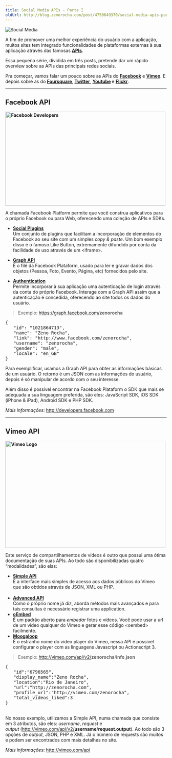 ```yaml
---
title: Social Media APIs - Parte I
oldUrl: http://blog.zenorocha.com/post/4750649370/social-media-apis-parte-i
---
```


<p><img alt="Social Media" src="/assets/img/social-media-1.png" /></p>

<p>A fim de promover uma melhor experiência do usuário com a aplicação, muitos sites tem integrado funcionalidades de plataformas externas à sua aplicação através das famosas <strong><a href="http://pt.wikipedia.org/wiki/API" target="_blank">APIs</a></strong>.</p>

<p>Essa pequena série, dividida em três posts, pretende dar um rápido overview sobre as APIs das principais redes sociais.</p>

<p>Pra começar, vamos falar um pouco sobre as APIs do <strong><a href="http://facebook.com" target="_blank">Facebook</a></strong> e <strong><a href="http://vimeo.com" target="_blank">Vimeo</a></strong>. E depois sobre as do <strong><a href="http://foursquare.com" target="_blank">Foursquare</a></strong>, <strong><a href="http://twitter.com" target="_blank">Twitter</a></strong>, <strong><a href="http://youtube.com" target="_blank">Youtube</a> </strong>e <strong><a href="http://flickr.com" target="_blank">Flickr</a></strong>.</p>

<!-- more -->

<hr><h2>Facebook API</h2>

<p><strong><a href="http://developers.facebook.com" target="_blank"><img height="292" align="middle" width="500" alt="Facebook Developers" src="/assets/img/facebook-developers.jpg"/></a></strong></p>

<p>A chamada Facebook Platform permite que você construa aplicativos para o próprio Facebook ou para Web, oferecendo uma coleção de APIs e SDKs.</p>

<ul><li><strong><span><strong><a href="http://developers.facebook.com/docs/plugins/" target="_blank">Social Plugins<br/></a></strong></span></strong>Um conjunto de plugins que facilitam a incorporação de elementos do Facebook ao seu site com um simples <em>copy &amp; paste</em>. Um bom exemplo disso é o famoso Like Button, extremamente difundido por conta da facilidade de uso através de um &lt;iframe&gt;.</li>

</ul><ul><li><strong><a href="http://developers.facebook.com/docs/reference/api/" target="_blank">Graph API<br/></a></strong>É o filé da Facebook Plataform, usado para ler e gravar dados dos objetos (Pessoa, Foto, Evento, Página, etc) fornecidos pelo site.</li>

</ul><ul><li><strong><a href="http://developers.facebook.com/docs/authentication/" target="_blank">Authentication<br/></a></strong>Permite incorporar à sua aplicação uma autenticação de login através da conta do próprio Facebook. Interage com a Graph API assim que a autenticação é concedida, oferecendo ao site todos os dados do usuário.</li>

</ul><blockquote>

<p>Exemplo: <a href="https://graph.facebook.com/" target="_blank">https://graph.facebook.com/</a><strong>zenorocha</strong></p>

</blockquote>

<pre class="prettyprint lang-js">{<br/>   "id": "1021864713",<br/>   "name": "Zeno Rocha",<br/>   "link": "http://www.facebook.com/zenorocha",<br/>   "username": "zenorocha",<br/>   "gender": "male",<br/>   "locale": "en_GB"<br/>}</pre>

<p>Para exemplificar, usamos a Graph API para obter as informações básicas de um usuário. O retorno é um JSON com as informações do usuário, depois é só manipular de acordo com o seu interesse.</p>

<p>Além disso é possível encontrar na Facebook Plataform o SDK que mais se adequada a sua linguagem preferida, são eles: JavaScript SDK, iOS SDK (iPhone &amp; iPad), Android SDK e PHP SDK.</p>

<p><em>Mais informações</em>: <a href="http://developers.facebook.com/" target="_blank"><a href="http://developers.facebook.com" target="_blank">http://developers.facebook.com</a></a></p>

<hr><h2>Vimeo API</h2>

<p><strong><a href="http://vimeo.com/api" target="_blank"><img height="333" align="middle" width="500" alt="Vimeo Logo" src="/assets/img/vimeo-logo.jpg"/></a></strong></p>

<p>Este serviço de compartilhamentos de vídeos é outro que possui uma ótima documentação de suas APIs. Ao todo são disponibilizadas quatro &#8220;modalidades&#8221;, são elas:</p>

<ul><li><strong><a href="http://vimeo.com/api/docs/simple-api" target="_blank">Simple API</a></strong><br/><span title="Clique para mostrar traduções alternativas" class="hps">É a</span> <span title="Clique para mostrar traduções alternativas" class="hps">interface</span> <span title="Clique para mostrar traduções alternativas" class="hps">mais</span> <span title="Clique para mostrar traduções alternativas" class="hps">simples</span> <span title="Clique para mostrar traduções alternativas" class="hps">de</span> <span title="Clique para mostrar traduções alternativas" class="hps">acesso aos </span><span title="Clique para mostrar traduções alternativas" class="hps">dados</span> <span title="Clique para mostrar traduções alternativas" class="hps">públicos </span><span title="Clique para mostrar traduções alternativas" class="hps">do Vimeo que</span> são obtidos <span title="Clique para mostrar traduções alternativas" class="hps">através de</span> <span title="Clique para mostrar traduções alternativas" class="hps">JSON</span><span title="Clique para mostrar traduções alternativas">, XML ou</span> <span title="Clique para mostrar traduções alternativas" class="hps">PHP</span><span title="Clique para mostrar traduções alternativas">.<br/> </span></li>

<li><strong><a href="http://vimeo.com/api/docs/advanced-api" target="_blank">Advanced API</a></strong><br/>Como o próprio nome já diz, aborda métodos mais avançados e para tais consultas é necessário registrar uma application.</li>

<li><strong><a href="http://vimeo.com/api/docs/oEmbed" target="_blank">oEmbed</a></strong><br/>É um padrão aberto para <em>embedar </em>fotos e vídeos. Você pode usar a url de um vídeo qualquer do Vimeo e gerar esse código &lt;oembed&gt; facilmente.</li>

<li><strong><a href="http://vimeo.com/api/docs/moogaloop" target="_blank">Moogaloop</a></strong><br/>É o estranho nome do video player do Vimeo, nessa API é possível configurar o player com as linguagens Javascript ou Actionscript 3.</li>

</ul><blockquote>Exemplo: <a href="http://vimeo.com/api/v2/" target="_blank">http://vimeo.com/api/v2/</a><strong>zenorocha</strong>/<strong>info</strong>.<strong>json</strong></blockquote>

<pre class="prettyprint lang-js">{<br/>   "id":"6796565",<br/>   "display_name":"Zeno Rocha",<br/>   "location":"Rio de Janeiro",<br/>   "url":"http://zenorocha.com",<br/>   "profile_url":"http://vimeo.com/zenorocha",<br/>   "total_videos_liked":3<br/>}</pre>

<p><span><br/></span> <span>No nosso exemplo, utilizamos a Simple API, numa chamada que consiste em 3 atributos, são eles: <em>username</em>, <em>request</em> e <em>output</em> (</span><span><a href="http://vimeo.com/api/v2/" target="_blank">http://vimeo.com/api/v2/</a><strong>username</strong>/<strong>request</strong>.<strong>output</strong>). Ao todo são 3 opções de <em>output</em>, JSON, PHP e XML. Já o número de requests são muitos e podem ser encontrados com mais detalhes no site.</span></p>

<p><em>Mais informações</em>: <a href="http://vimeo.com/api" target="_blank"><a href="http://vimeo.com/api" target="_blank">http://vimeo.com/api</a></a></p>
